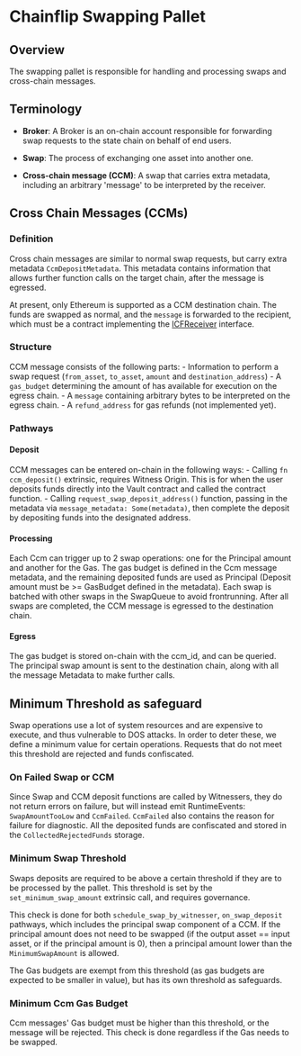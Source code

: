 # Chainflip Swapping Pallet

## Overview

The swapping pallet is responsible for handling and processing swaps and cross-chain messages.

## Terminology

- **Broker**: A Broker is an on-chain account responsible for forwarding swap requests to the state chain on behalf of end users.

- **Swap**: The process of exchanging one asset into another one.

- **Cross-chain message (CCM)**: A swap that carries extra metadata, including an arbitrary 'message' to be interpreted by the receiver.

## Cross Chain Messages (CCMs)

### Definition

Cross chain messages are similar to normal swap requests, but carry extra metadata `CcmDepositMetadata`. This metadata contains information that allows further function calls on the target chain, after the message is egressed.

At present, only Ethereum is supported as a CCM destination chain. The funds are swapped as normal, and the `message` is forwarded to the recipient, which must be a contract implementing the [ICFReceiver](https://github.com/chainflip-io/chainflip-eth-contracts/blob/e748b0e3afec523c349c3ccb5d3ce44b8737f6b5/contracts/interfaces/ICFReceiver.sol) interface.

### Structure

CCM message consists of the following parts:
    - Information to perform a swap request (`from_asset`, `to_asset`, `amount` and `destination_address`)
    - A `gas_budget` determining the amount of has available for execution on the egress chain.
    - A `message` containing arbitrary bytes to be interpreted on the egress chain.
    - A `refund_address` for gas refunds (not implemented yet).

### Pathways

#### Deposit

CCM messages can be entered on-chain in the following ways:
    - Calling `fn ccm_deposit()` extrinsic, requires Witness Origin. This is for when the user deposits funds directly into the Vault contract and called the contract function.
    - Calling `request_swap_deposit_address()` function, passing in the metadata via `message_metadata: Some(metadata)`, then complete the deposit by depositing funds into the designated address.

#### Processing

Each Ccm can trigger up to 2 swap operations: one for the Principal amount and another for the Gas. The gas budget is defined in the Ccm message metadata, and the remaining deposited funds are used as Principal (Deposit amount must be >= GasBudget defined in the metadata). Each swap is batched with other swaps in the SwapQueue to avoid frontrunning. After all swaps are completed, the CCM message is egressed to the destination chain.

#### Egress

The gas budget is stored on-chain with the ccm_id, and can be queried. The principal swap amount is sent to the destination chain, along with all the message Metadata to make further calls.

## Minimum Threshold as safeguard

Swap operations use a lot of system resources and are expensive to execute, and thus vulnerable to DOS attacks. In order to deter these, we define a minimum value for certain operations. Requests that do not meet this threshold are rejected and funds confiscated.

### On Failed Swap or CCM

Since Swap and CCM deposit functions are called by Witnessers, they do not return errors on failure, but will instead emit RuntimeEvents: `SwapAmountTooLow` and `CcmFailed`. `CcmFailed` also contains the reason for failure for diagnostic. All the deposited funds are confiscated and stored in the `CollectedRejectedFunds` storage.

### Minimum Swap Threshold

Swaps deposits are required to be above a certain threshold if they are to be processed by the pallet. This threshold is set by the `set_minimum_swap_amount` extrinsic call, and requires governance.

This check is done for both `schedule_swap_by_witnesser`, `on_swap_deposit` pathways, which includes the principal swap component of a CCM. If the principal amount does not need to be swapped (if the output asset == input asset, or if the principal amount is 0), then a principal amount lower than the `MinimumSwapAmount` is allowed.

The Gas budgets are exempt from this threshold (as gas budgets are expected to be smaller in value), but has its own threshold as safeguards.

### Minimum Ccm Gas Budget

Ccm messages' Gas budget must be higher than this threshold, or the message will be rejected. This check is done regardless if the Gas needs to be swapped.
